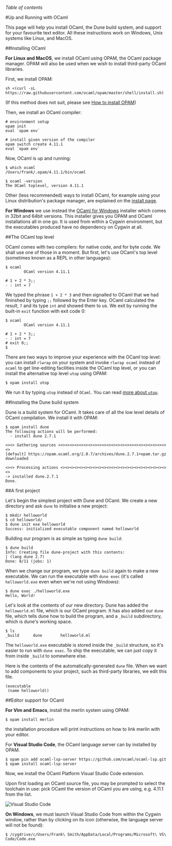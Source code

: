 <!-- ((! set title Up and Running with OCaml !)) ((! set learn !)) -->

*Table of contents*

#Up and Running with OCaml

This page will help you install OCaml, the Dune build system, and support for
your favourite text editor. All these instructions work on Windows, Unix
systems like Linux, and MacOS.

##Installing OCaml

**For Linux and MacOS**, we install OCaml using OPAM, the OCaml package manager.
OPAM will also be used when we wish to install third-party OCaml libraries.

First, we install OPAM:

```
sh <(curl -sL https://raw.githubusercontent.com/ocaml/opam/master/shell/install.sh)
```

(If this method does not suit, please see [How to install
OPAM](opam.ocaml.org/doc/install.html))

Then, we install an OCaml compiler:

```
# environment setup
opam init
eval `opam env`

# install given version of the compiler
opam switch create 4.11.1
eval `opam env`
```

Now, OCaml is up and running:

```
$ which ocaml
/Users/frank/.opam/4.11.1/bin/ocaml

$ ocaml -version
The OCaml toplevel, version 4.11.1
```

Other (less recommended) ways to install OCaml, for example using your Linux
distribution's package manager, are explained on the [install
page](../docs/install.html).

**For Windows** we use instead the [OCaml for
Windows](https://fdopen.github.io/opam-repository-mingw/) installer which comes
in 32bit and 64bit versions. This installer gives you OPAM and OCaml
installations all in one go. It is used from within a Cygwin environment, but
the executables produced have no dependency on Cygwin at all.

##The OCaml top level

OCaml comes with two compilers: for native code, and for byte code. We shall
use one of those in a moment. But first, let's use OCaml's top level (sometimes
known as a REPL in other languages):

```
$ ocaml
        OCaml version 4.11.1

# 1 + 2 * 3;;
- : int = 7

```

We typed the phrase `1 + 2 * 3` and then signalled to OCaml that we had
fininshed by typing `;;` followed by the Enter key. OCaml calculated the
result, `7` and its type `int` and showed them to us. We exit by running the
built-in `exit` function with exit code 0:

```
$ ocaml
        OCaml version 4.11.1

# 1 + 2 * 3;;
- : int = 7
# exit 0;;
$
```

There are two ways to improve your experience with the OCaml top level: you can
install `rlwrap` on your system and invoke `rlwrap ocaml` instead of `ocaml` to
get line-editing facilities inside the OCaml top level, or you can install the
alternative top level `utop` using OPAM:

```
$ opam install utop
```

We run it by typing `utop` instead of `OCaml`. You can read [more about
`utop`](https://github.com/ocaml-community/utop).

##Installing the Dune build system

Dune is a build system for OCaml. It takes care of all the low level details of
OCaml compilation. We install it with OPAM:

```
$ opam install dune
The following actions will be performed:
  - install dune 2.7.1

<><> Gathering sources ><><><><><><><><><><><><><><><><><><><><><><><><>
[default] https://opam.ocaml.org/2.0.7/archives/dune.2.7.1+opam.tar.gz
downloaded

<><> Processing actions <><><><><><><><><><><><><><><><><><><><><><><><>
-> installed dune.2.7.1
Done.
```

##A first project

Let's begin the simplest project with Dune and OCaml. We create a new directory
and ask `dune` to initialise a new project:

```
$ mkdir helloworld
$ cd helloworld/
$ dune init exe helloworld
Success: initialized executable component named helloworld
```

Building our program is as simple as typing `dune build`:

```
$ dune build
Info: Creating file dune-project with this contents:
| (lang dune 2.7)
Done: 8/11 (jobs: 1)
```

When we change our program, we type `dune build` again to make a new
executable. We can run the executable with `dune exec` (it's called
`helloworld.exe` even when we're not using Windows):

```
$ dune exec ./helloworld.exe
Hello, World!        
```

Let's look at the contents of our new directory. Dune has added the
`helloworld.ml` file, which is our OCaml program. It has also added our `dune`
file, which tells dune how to build the program, and a `_build` subdirectory,
which is dune's working space.

```
$ ls
_build		dune		helloworld.ml
```

The `helloworld.exe` executable is stored inside the `_build` structure, so
it's easier to run with `dune exec`. To ship the executable, we can just copy
it from inside `_build` to somewhere else.

Here is the contents of the automatically-generated `dune` file. When we want
to add components to your project, such as third-party libraries, we edit this
file.

```
(executable
 (name helloworld))
```

##Editor support for OCaml

**For Vim and Emacs**, install the merlin system using OPAM:

```
$ opam install merlin
```

the installation procedure will print instructions on how to link merlin with
your editor. 

For **Visual Studio Code**, the OCaml language server can by installed by OPAM.

```
$ opam pin add ocaml-lsp-server https://github.com/ocaml/ocaml-lsp.git
$ opam install ocaml-lsp-server
```

Now, we install the OCaml Platform Visual Studio Code extension.

Upon first loading an OCaml source file, you may be prompted to select the
toolchain in use: pick OCaml the version of OCaml you are using, e.g. 4.11.1
from the list.

![Visual Studio Code](/img/vscode.png "")

**On Windows**, we must launch Visual Studio Code from within the Cygwin window,
rather than by clicking on its icon (otherwise, the language server will not be
found):

```
$ /cygdrive/c/Users/Frank\ Smith/AppData/Local/Programs/Microsoft\ VS\ Code/Code.exe
```
